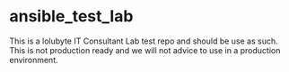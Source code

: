 # ansible_test_lab 
This is a lolubyte IT Consultant Lab test repo and should be use as such. This is not production ready and we will not advice to use in a production environment.

